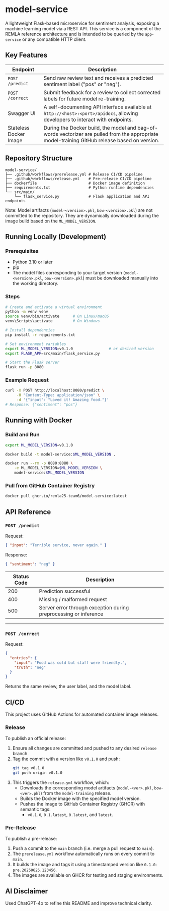 # model-service

A lightweight Flask-based microservice for sentiment analysis, exposing a machine learning model via a REST API. This service is a component of the REMLA reference architecture and is intended to be queried by the `app-service` or any compatible HTTP client.

## Key Features

| Endpoint          | Description                                                                                                                    |
|-------------------|--------------------------------------------------------------------------------------------------------------------------------|
| `POST /predict`   | Send raw review text and receives a predicted sentiment label ("pos" or "neg").                                              |
| `POST /correct`   | Submit feedback for a review to collect corrected labels for future model re-training.                           |
| Swagger UI        | A self-documenting API interface available at `http://<host>:<port>/apidocs`, allowing developers to interact with endpoints.       |
| Stateless Docker Image   | During the Docker build, the model and bag-of-words vectorizer are pulled from the appropriate model-training GitHub release based on version. |

## Repository Structure

```text
model-service/
├── .github/workflows/prerelease.yml # Release CI/CD pipeline
├── .github/workflows/release.yml    # Pre-release CI/CD pipeline
├── dockerfile                       # Docker image definition
├── requirements.txt                 # Python runtime dependencies
└── src/main/
    └── flask_service.py             # Flask application and API endpoints
````

Note: Model artifacts (`model-<version>.pkl`, `bow-<version>.pkl`) are not committed to the repository. They are dynamically downloaded during the image build based on the `ML_MODEL_VERSION`.

## Running Locally (Development)

### Prerequisites

* Python 3.10 or later
* pip
* The model files corresponding to your target version (`model-<version>.pkl`, `bow-<version>.pkl`) must be downloaded manually into the working directory.

### Steps

```bash
# Create and activate a virtual environment
python -m venv venv
source venv/bin/activate      # On Linux/macOS
venv\Scripts\activate         # On Windows

# Install dependencies
pip install -r requirements.txt

# Set environment variables
export ML_MODEL_VERSION=v0.1.0                # or desired version
export FLASK_APP=src/main/flask_service.py

# Start the Flask server
flask run -p 8080
```

### Example Request

```bash
curl -X POST http://localhost:8080/predict \
     -H "Content-Type: application/json" \
     -d '{"input": "Loved it! Amazing food."}'
# Response: {"sentiment": "pos"}
```

## Running with Docker

### Build and Run

```bash
export ML_MODEL_VERSION=v0.1.0

docker build -t model-service:$ML_MODEL_VERSION .

docker run --rm -p 8080:8080 \
    -e ML_MODEL_VERSION=$ML_MODEL_VERSION \
    model-service:$ML_MODEL_VERSION
```

### Pull from GitHub Container Registry

```bash
docker pull ghcr.io/remla25-team6/model-service:latest
```

## API Reference

### `POST /predict`

Request:

```json
{ "input": "Terrible service, never again." }
```

Response:

```json
{ "sentiment": "neg" }
```

| Status Code | Description                             |
| ----------- | --------------------------------------- |
| 200         | Prediction successful                   |
| 400         | Missing / malformed request             |
| 500         | Server error through exception during preprocessing or inference |

---

### `POST /correct`

Request:

```json
{
  "entries": {
    "input": "Food was cold but staff were friendly.",
    "truth": "neg"
  }
}
```

Returns the same review, the user label, and the model label.

## CI/CD
This project uses GitHub Actions for automated container image releases.

### Release
To publish an official release:
1. Ensure all changes are committed and pushed to any desired `release` branch.
2. Tag the commit with a version like `v0.1.0` and push:
    ```bash
    git tag v0.1.0
    git push origin v0.1.0
    ```
3. This triggers the `release.yml` workflow, which:
   - Downloads the corresponding model artifacts (`model-<ver>.pkl`, `bow-<ver>.pkl`) from the `model-training` release.
   - Builds the Docker image with the specified model version.
   - Pushes the image to GitHub Container Registry (GHCR) with semantic tags:
     - `v0.1.0`, `0.1.latest`, `0.latest`, and `latest`.

### Pre-Release
To publish a pre-release:
1. Push a commit to the `main` branch (i.e. merge a pull request to `main`).
2. The `prerelease.yml` workflow automatically runs on every commit to `main`.
3. It builds the image and tags it using a timestamped version like `0.1.0-pre.20250625.123456`.
4. The images are available on GHCR for testing and staging environments.

## AI Disclaimer
Used ChatGPT-4o to refine this README and improve technical clarity.
